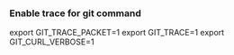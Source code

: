 
### Enable trace for git command

export GIT_TRACE_PACKET=1
export GIT_TRACE=1
export GIT_CURL_VERBOSE=1
